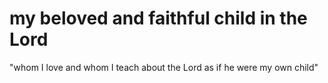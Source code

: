 # my beloved and faithful child in the Lord

"whom I love and whom I teach about the Lord as if he were my own child"

